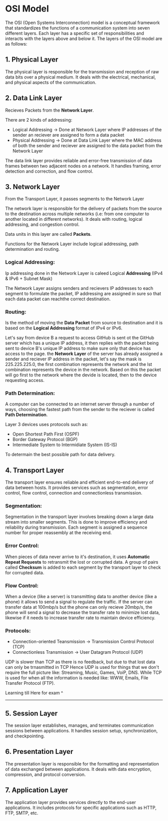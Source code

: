 <h1>OSI Model</h1>

The OSI (Open Systems Interconnection) model is a conceptual framework that standardizes the functions of a communication system into seven different layers. Each layer has a specific set of responsibilities and interacts with the layers above and below it. The layers of the OSI model are as follows:

## 1. Physical Layer

The physical layer is responsible for the transmission and reception of raw data bits over a physical medium. It deals with the electrical, mechanical, and physical aspects of the communication.

## 2. Data Link Layer

Recieves Packets from the <b>Network Layer</b>.

There are 2 kinds of addressing:

- Logical Addressing -> Done at Network Layer where IP addresses of the sender an reciever are assigned to form a data packet
- Physical Addressing -> Done at Data Link Layer where the MAC address of both the sender and reciever are assigned to the data packet from the Network Layer

The data link layer provides reliable and error-free transmission of data frames between two adjacent nodes on a network. It handles framing, error detection and correction, and flow control.

## 3. Network Layer

From the Transport Layer, it passes segments to the Network Layer

The network layer is responsible for the delivery of packets from the source to the destination across multiple networks (i.e: from one computer to another located in different networks). It deals with routing, logical addressing, and congestion control.

Data units in this layer are called <b>Packets</b>.

Functions for the Network Layer include logical addressing, path determination and routing.

### Logical Addressing:

Ip addressing done in the Network Layer is caleed Logical <b>Addressing</b> (IPv4 & IPv6 + Subnet Mask)

The Network Layer assigns senders and recievers IP addresses to each segment to formulate the packet, IP addressing are assigned in sure so that each data packet can reachthe correct destination.

### Routing:

Is the method of moving the <b>Data Packet</b> from source to destination and it is based on the <b>Logical Addressing</b> format of IPv4 or IPv6.

Let's say from device B a request to access GitHub is sent ot the GitHub server which has a unique IP address, it then replies with the packet being sent to device B's unique IP address to make sure only that device has access to the page. the <b>Network Layer</b> of the server has already assigned a sender and reciever IP address in the packet, let's say the mask is 225.225.225.0, the first combination represents the network and the lst combination represents the device in the network. Based on this the packet will go first to the network where the devide is located, then to the device requesting access.

### Path Determination:

A computer can be connected to an internet server through a number of ways, choosing the fastest path from the sender to the reciever is called <b>Path Determination</b>.

Layer 3 devices uses protocols such as:

- Open Shortest Path First (OSPF)
- Border Gateway Protocol (BGP)
- Intermediate System to Intermidiate System (IS-IS)

To determain the best possible path for data delivery.

## 4. Transport Layer

The transport layer ensures reliable and efficient end-to-end delivery of data between hosts. It provides services such as segmentation, error control, flow control, connection and connectionless transmission.

### Segmentation:

Segmentation in the transport layer involves breaking down a large data stream into smaller segments. This is done to improve efficiency and reliability during transmission. Each segment is assigned a sequence number for proper reassembly at the receiving end.

### Error Control:

When pieces of data never arrive to it's destination, it uses <b>Automatic Repeat Requests</b> to retransmit the lost or corrupted data. A group of pairs called <b>Checksum</b> is added to each segment by the transport layer to check for corrupted data.

### Flow Control:

When a device (like a server) is transmitting data to another device (like a phone) it allows to send a signal to regulate the traffic. If the server can transfer data at 100mbp/s but the phone can only recieve 20mbp/s, the phone will send a signal to decrease the transfer rate to minimize lost data, likewise if it needs to increase transfer rate to maintain device efficiency.

### Protocols:

- Connection-oriented Teansmission -> Transmission Control Protocol (TCP)
- Connectionless Transmission -> User Datagram Protocol (UDP)

UDP is slower than TCP as there is no feedback, but due to that lost data can only be trnasmitted in TCP
Hence UDP is used for things that we don't require the full picture like: Streaming, Music, Games, VoiP, DNS.
While TCP is used for when all the information is needed like: WWW, Emails, File Transfer Protocol (FTP).

Learning till Here for exam ^

---

## 5. Session Layer

The session layer establishes, manages, and terminates communication sessions between applications. It handles session setup, synchronization, and checkpointing.

## 6. Presentation Layer

The presentation layer is responsible for the formatting and representation of data exchanged between applications. It deals with data encryption, compression, and protocol conversion.

## 7. Application Layer

The application layer provides services directly to the end-user applications. It includes protocols for specific applications such as HTTP, FTP, SMTP, etc.
